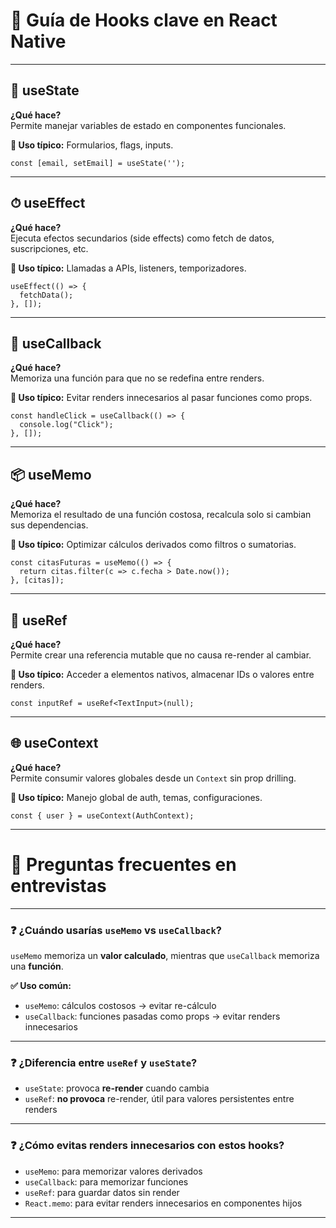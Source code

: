# 🔁 Guía de Hooks clave en React Native

---

## 🧠 useState

**¿Qué hace?**  
Permite manejar variables de estado en componentes funcionales.

**📌 Uso típico:** Formularios, flags, inputs.

```tsx
const [email, setEmail] = useState('');
```

---

## ⏱ useEffect

**¿Qué hace?**  
Ejecuta efectos secundarios (side effects) como fetch de datos, suscripciones, etc.

**📌 Uso típico:** Llamadas a APIs, listeners, temporizadores.

```tsx
useEffect(() => {
  fetchData();
}, []);
```

---

## 🔁 useCallback

**¿Qué hace?**  
Memoriza una función para que no se redefina entre renders.

**📌 Uso típico:** Evitar renders innecesarios al pasar funciones como props.

```tsx
const handleClick = useCallback(() => {
  console.log("Click");
}, []);
```

---

## 📦 useMemo

**¿Qué hace?**  
Memoriza el resultado de una función costosa, recalcula solo si cambian sus dependencias.

**📌 Uso típico:** Optimizar cálculos derivados como filtros o sumatorias.

```tsx
const citasFuturas = useMemo(() => {
  return citas.filter(c => c.fecha > Date.now());
}, [citas]);
```

---

## 📍 useRef

**¿Qué hace?**  
Permite crear una referencia mutable que no causa re-render al cambiar.

**📌 Uso típico:** Acceder a elementos nativos, almacenar IDs o valores entre renders.

```tsx
const inputRef = useRef<TextInput>(null);
```

---

## 🌐 useContext

**¿Qué hace?**  
Permite consumir valores globales desde un `Context` sin prop drilling.

**📌 Uso típico:** Manejo global de auth, temas, configuraciones.

```tsx
const { user } = useContext(AuthContext);
```

---

# 🎤 Preguntas frecuentes en entrevistas

---

### ❓ ¿Cuándo usarías `useMemo` vs `useCallback`?

`useMemo` memoriza un **valor calculado**, mientras que `useCallback` memoriza una **función**.

**✅ Uso común:**
- `useMemo`: cálculos costosos → evitar re-cálculo
- `useCallback`: funciones pasadas como props → evitar renders innecesarios

---

### ❓ ¿Diferencia entre `useRef` y `useState`?

- `useState`: provoca **re-render** cuando cambia
- `useRef`: **no provoca** re-render, útil para valores persistentes entre renders

---

### ❓ ¿Cómo evitas renders innecesarios con estos hooks?

- `useMemo`: para memorizar valores derivados
- `useCallback`: para memorizar funciones
- `useRef`: para guardar datos sin render
- `React.memo`: para evitar renders innecesarios en componentes hijos

---
